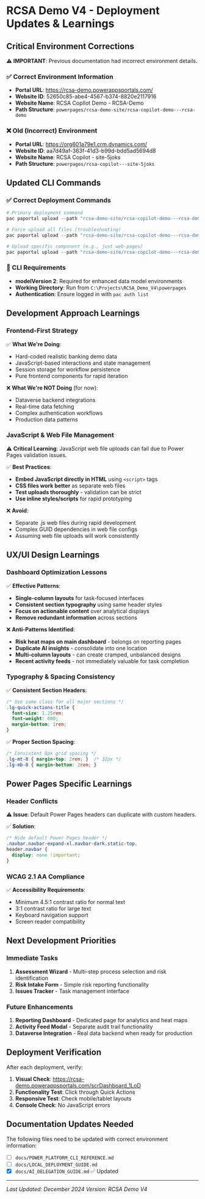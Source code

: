 # RCSA Demo V4 - Deployment Updates & Learnings

## Critical Environment Corrections

⚠️ **IMPORTANT**: Previous documentation had incorrect environment details.

### ✅ Correct Environment Information

- **Portal URL**: https://rcsa-demo.powerappsportals.com/
- **Website ID**: 52650c85-abe4-4567-b374-8820e2117916
- **Website Name**: RCSA CopIlot Demo - RCSA-Demo
- **Path Structure**: `powerpages/rcsa-demo-site/rcsa-copilot-demo---rcsa-demo`

### ❌ Old (Incorrect) Environment

- **Portal URL**: https://org601a79e1.crm.dynamics.com/
- **Website ID**: aa7d49af-363f-41d3-b99d-bdd5ad5694d8  
- **Website Name**: RCSA Copilot - site-5joks
- **Path Structure**: `powerpages/rcsa-copilot---site-5joks`

## Updated CLI Commands

### ✅ Correct Deployment Commands

```powershell
# Primary deployment command
pac paportal upload --path "rcsa-demo-site/rcsa-copilot-demo---rcsa-demo" --modelVersion 2

# Force upload all files (troubleshooting)
pac paportal upload --path "rcsa-demo-site/rcsa-copilot-demo---rcsa-demo" --modelVersion 2 --forceUploadAll

# Upload specific component (e.g., just web-pages)
pac paportal upload --path "rcsa-demo-site/rcsa-copilot-demo---rcsa-demo/web-pages" --modelVersion 2
```

### 🔧 CLI Requirements

- **modelVersion 2**: Required for enhanced data model environments
- **Working Directory**: Run from `C:\Projects\RCSA_Demo_V4\powerpages`
- **Authentication**: Ensure logged in with `pac auth list`

## Development Approach Learnings

### Frontend-First Strategy

✅ **What We're Doing**:
- Hard-coded realistic banking demo data
- JavaScript-based interactions and state management
- Session storage for workflow persistence
- Pure frontend components for rapid iteration

❌ **What We're NOT Doing** (for now):
- Dataverse backend integrations
- Real-time data fetching
- Complex authentication workflows
- Production data patterns

### JavaScript & Web File Management

⚠️ **Critical Learning**: JavaScript web file uploads can fail due to Power Pages validation issues.

✅ **Best Practices**:
- **Embed JavaScript directly in HTML** using `<script>` tags
- **CSS files work better** as separate web files
- **Test uploads thoroughly** - validation can be strict
- **Use inline styles/scripts** for rapid prototyping

❌ **Avoid**:
- Separate .js web files during rapid development
- Complex GUID dependencies in web file configs
- Assuming web file uploads will work consistently

## UX/UI Design Learnings

### Dashboard Optimization Lessons

✅ **Effective Patterns**:
- **Single-column layouts** for task-focused interfaces
- **Consistent section typography** using same header styles
- **Focus on actionable content** over analytical displays
- **Remove redundant information** across sections

❌ **Anti-Patterns Identified**:
- **Risk heat maps on main dashboard** - belongs on reporting pages
- **Duplicate AI insights** - consolidate into one location
- **Multi-column layouts** - can create cramped, unbalanced designs
- **Recent activity feeds** - not immediately valuable for task completion

### Typography & Spacing Consistency

✅ **Consistent Section Headers**:
```css
/* Use same class for all major sections */
.lg-quick-actions-title {
  font-size: 1.25rem;
  font-weight: 600;
  margin-bottom: 1rem;
}
```

✅ **Proper Section Spacing**:
```css
/* Consistent 8px grid spacing */
.lg-mt-8 { margin-top: 2rem; }  /* 32px */
.lg-mb-8 { margin-bottom: 2rem; }
```

## Power Pages Specific Learnings

### Header Conflicts

⚠️ **Issue**: Default Power Pages headers can duplicate with custom headers.

✅ **Solution**:
```css
/* Hide default Power Pages header */
.navbar.navbar-expand-xl.navbar-dark.static-top,
header.navbar {
  display: none !important;
}
```

### WCAG 2.1 AA Compliance

✅ **Accessibility Requirements**:
- Minimum 4.5:1 contrast ratio for normal text
- 3:1 contrast ratio for large text
- Keyboard navigation support
- Screen reader compatibility

## Next Development Priorities

### Immediate Tasks
1. **Assessment Wizard** - Multi-step process selection and risk identification
2. **Risk Intake Form** - Simple risk reporting functionality  
3. **Issues Tracker** - Task management interface

### Future Enhancements
1. **Reporting Dashboard** - Dedicated page for analytics and heat maps
2. **Activity Feed Modal** - Separate audit trail functionality
3. **Dataverse Integration** - Real data backend when ready for production

## Deployment Verification

After each deployment, verify:

1. **Visual Check**: https://rcsa-demo.powerappsportals.com/scrDashboard_1LoD
2. **Functionality Test**: Click through Quick Actions
3. **Responsive Test**: Check mobile/tablet layouts
4. **Console Check**: No JavaScript errors

## Documentation Updates Needed

The following files need to be updated with correct environment information:
- [ ] `docs/POWER_PLATFORM_CLI_REFERENCE.md`
- [ ] `docs/LOCAL_DEPLOYMENT_GUIDE.md`  
- [x] `docs/AI_DELEGATION_GUIDE.md` ✅ Updated

---

*Last Updated: December 2024*
*Version: RCSA Demo V4* 